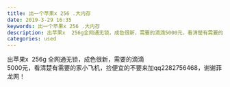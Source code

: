 ```yaml
---
title: 出一个苹果x 256 .大内存
date: 2019-3-29 16:35
keywords: 出一个苹果x 256 .大内存
description: 出苹果x  256g全网通无锁，成色很新，需要的滴滴5000元，看清楚有需要的家小飞机，捡便宜的不要来加qq2282756468，谢谢菲龙网！
categories: used
---
```

<td class="t_f" id="postmessage_3339762">

出苹果x  256g 全网通无锁，成色很新，需要的滴滴<br/>
5000元，看清楚有需要的家小飞机，捡便宜的不要来加qq2282756468，谢谢菲龙网！<br/>
<br/>
</td>
